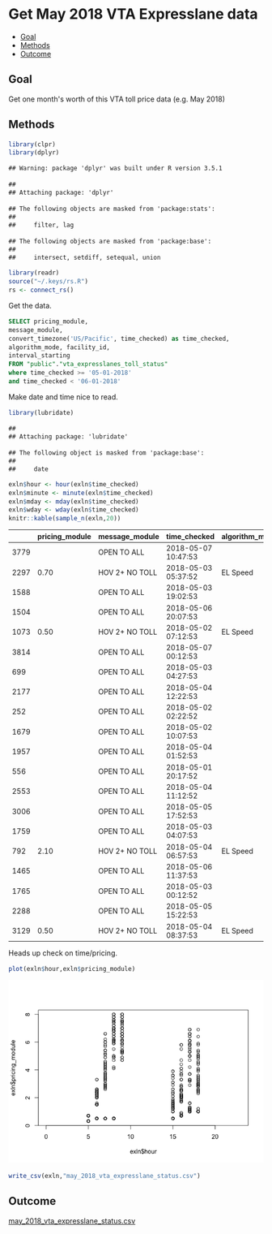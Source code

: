 Get May 2018 VTA Expresslane data
================

-   [Goal](#goal)
-   [Methods](#methods)
-   [Outcome](#outcome)

Goal
----

Get one month's worth of this VTA toll price data (e.g. May 2018)

Methods
-------

``` r
library(clpr)
library(dplyr)
```

    ## Warning: package 'dplyr' was built under R version 3.5.1

    ## 
    ## Attaching package: 'dplyr'

    ## The following objects are masked from 'package:stats':
    ## 
    ##     filter, lag

    ## The following objects are masked from 'package:base':
    ## 
    ##     intersect, setdiff, setequal, union

``` r
library(readr)
source("~/.keys/rs.R")
rs <- connect_rs()
```

Get the data.

``` sql
SELECT pricing_module,
message_module,
convert_timezone('US/Pacific', time_checked) as time_checked,
algorithm_mode, facility_id,
interval_starting
FROM "public"."vta_expresslanes_toll_status"
where time_checked >= '05-01-2018'
and time_checked < '06-01-2018'
```

Make date and time nice to read.

``` r
library(lubridate)
```

    ## 
    ## Attaching package: 'lubridate'

    ## The following object is masked from 'package:base':
    ## 
    ##     date

``` r
exln$hour <- hour(exln$time_checked)
exln$minute <- minute(exln$time_checked)
exln$mday <- mday(exln$time_checked)
exln$wday <- wday(exln$time_checked)
knitr::kable(sample_n(exln,20))
```

|      | pricing\_module | message\_module | time\_checked       | algorithm\_mode | facility\_id |  interval\_starting|  hour|  minute|  mday|  wday|
|------|:----------------|:----------------|:--------------------|:----------------|:-------------|-------------------:|-----:|-------:|-----:|-----:|
| 3779 |                 | OPEN TO ALL     | 2018-05-07 10:47:53 |                 | CLW          |          1525715100|    10|      47|     7|     2|
| 2297 | 0.70            | HOV 2+ NO TOLL  | 2018-05-03 05:37:52 | EL Speed        | CLW          |          1525350900|     5|      37|     3|     5|
| 1588 |                 | OPEN TO ALL     | 2018-05-03 19:02:53 |                 | FSE          |          1525399200|    19|       2|     3|     5|
| 1504 |                 | OPEN TO ALL     | 2018-05-06 20:07:53 |                 | FSE          |          1525662300|    20|       7|     6|     1|
| 1073 | 0.50            | HOV 2+ NO TOLL  | 2018-05-02 07:12:53 | EL Speed        | FSE          |          1525270200|     7|      12|     2|     4|
| 3814 |                 | OPEN TO ALL     | 2018-05-07 00:12:53 |                 | CLW          |          1525677000|     0|      12|     7|     2|
| 699  |                 | OPEN TO ALL     | 2018-05-03 04:27:53 |                 | CLW          |          1525346700|     4|      27|     3|     5|
| 2177 |                 | OPEN TO ALL     | 2018-05-04 12:22:53 |                 | CLW          |          1525461600|    12|      22|     4|     6|
| 252  |                 | OPEN TO ALL     | 2018-05-02 02:22:52 |                 | CLW          |          1525252800|     2|      22|     2|     4|
| 1679 |                 | OPEN TO ALL     | 2018-05-02 10:07:53 |                 | CLW          |          1525280700|    10|       7|     2|     4|
| 1957 |                 | OPEN TO ALL     | 2018-05-04 01:52:53 |                 | CLW          |          1525423800|     1|      52|     4|     6|
| 556  |                 | OPEN TO ALL     | 2018-05-01 20:17:52 |                 | FSE          |          1525230900|    20|      17|     1|     3|
| 2553 |                 | OPEN TO ALL     | 2018-05-04 11:12:52 |                 | CLW          |          1525457400|    11|      12|     4|     6|
| 3006 |                 | OPEN TO ALL     | 2018-05-05 17:52:53 |                 | CLW          |          1525567800|    17|      52|     5|     7|
| 1759 |                 | OPEN TO ALL     | 2018-05-03 04:07:53 |                 | FSE          |          1525345500|     4|       7|     3|     5|
| 792  | 2.10            | HOV 2+ NO TOLL  | 2018-05-04 06:57:53 | EL Speed        | CLW          |          1525442100|     6|      57|     4|     6|
| 1465 |                 | OPEN TO ALL     | 2018-05-06 11:37:53 |                 | FSE          |          1525631700|    11|      37|     6|     1|
| 1765 |                 | OPEN TO ALL     | 2018-05-03 00:12:52 |                 | FSE          |          1525331400|     0|      12|     3|     5|
| 2288 |                 | OPEN TO ALL     | 2018-05-05 15:22:53 |                 | FSE          |          1525558800|    15|      22|     5|     7|
| 3129 | 0.50            | HOV 2+ NO TOLL  | 2018-05-04 08:37:53 | EL Speed        | FSE          |          1525448100|     8|      37|     4|     6|

Heads up check on time/pricing.

``` r
plot(exln$hour,exln$pricing_module)
```

![](readme_files/figure-markdown_github/unnamed-chunk-4-1.png)

``` r
write_csv(exln,"may_2018_vta_expresslane_status.csv")
```

Outcome
-------

[may\_2018\_vta\_expresslane\_status.csv](may_2018_vta_expresslane_status.csv)
